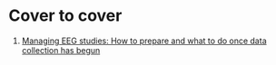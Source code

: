 # Cover to cover


1. [Managing EEG studies: How to prepare and what to do once data collection has begun](https://onlinelibrary.wiley.com/doi/full/10.1111/psyp.14365?campaign=wolearlyview)
